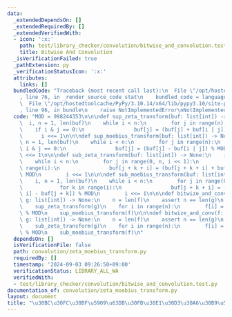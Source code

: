 ```yaml
---
data:
  _extendedDependsOn: []
  _extendedRequiredBy: []
  _extendedVerifiedWith:
  - icon: ':x:'
    path: test/library_checker/convolution/bitwise_and_convolution.test.py
    title: Bitwise And Convolution
  _isVerificationFailed: true
  _pathExtension: py
  _verificationStatusIcon: ':x:'
  attributes:
    links: []
  bundledCode: "Traceback (most recent call last):\n  File \"/opt/hostedtoolcache/PyPy/3.10.14/x64/lib/pypy3.10/site-packages/onlinejudge_verify/documentation/build.py\"\
    , line 76, in _render_source_code_stat\n    bundled_code = language.bundle(\n\
    \  File \"/opt/hostedtoolcache/PyPy/3.10.14/x64/lib/pypy3.10/site-packages/onlinejudge_verify/languages/python.py\"\
    , line 96, in bundle\n    raise NotImplementedError\nNotImplementedError\n"
  code: "MOD = 998244353\n\n\ndef sup_zeta_transform(buf: list[int]) -> None:\n  \
    \  i, n = 1, len(buf)\n    while i < n:\n        for j in range(n):\n        \
    \    if i & j == 0:\n                buf[j] = (buf[j] + buf[i | j]) % MOD\n  \
    \      i <<= 1\n\n\ndef sup_moebius_transform(buf: list[int]) -> None:\n    i,\
    \ n = 1, len(buf)\n    while i < n:\n        for j in range(n):\n            if\
    \ i & j == 0:\n                buf[j] = (buf[j] - buf[i | j]) % MOD\n        i\
    \ <<= 1\n\n\ndef sub_zeta_transform(buf: list[int]) -> None:\n    i, n = 1, len(buf)\n\
    \    while i < n:\n        for j in range(0, n, i << 1):\n            for k in\
    \ range(i):\n                buf[j + k + i] = (buf[j + k + i] + buf[j + k]) %\
    \ MOD\n        i <<= 1\n\n\ndef sub_moebius_transform(buf: list[int]) -> None:\n\
    \    i, n = 1, len(buf)\n    while i < n:\n        for j in range(0, n, i << 1):\n\
    \            for k in range(i):\n                buf[j + k + i] = (buf[j + k +\
    \ i] - buf[j + k]) % MOD\n        i <<= 1\n\n\ndef bitwize_and_conv(f: list[int],\
    \ g: list[int]) -> None:\n    n = len(f)\n    assert n == len(g)\n    sup_zeta_transform(f)\n\
    \    sup_zeta_transform(g)\n    for i in range(n):\n        f[i] = f[i] * g[i]\
    \ % MOD\n    sup_moebius_transform(f)\n\n\ndef bitwize_and_conv(f: list[int],\
    \ g: list[int]) -> None:\n    n = len(f)\n    assert n == len(g)\n    sub_zeta_transform(f)\n\
    \    sub_zeta_transform(g)\n    for i in range(n):\n        f[i] = f[i] * g[i]\
    \ % MOD\n    sub_moebius_transform(f)\n"
  dependsOn: []
  isVerificationFile: false
  path: convolution/zeta_moebius_transform.py
  requiredBy: []
  timestamp: '2024-09-03 09:26:50+09:00'
  verificationStatus: LIBRARY_ALL_WA
  verifiedWith:
  - test/library_checker/convolution/bitwise_and_convolution.test.py
documentation_of: convolution/zeta_moebius_transform.py
layout: document
title: "\u30BC\u30FC\u30BF\u5909\u63DB\u30FB\u30E1\u30D3\u30A6\u30B9\u5909\u63DB"
---
```

